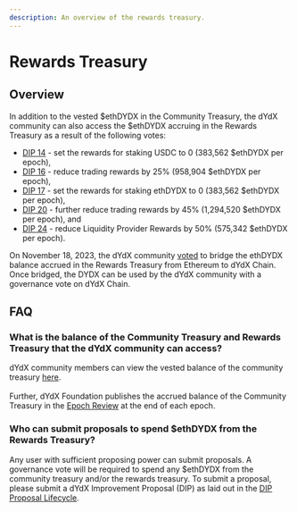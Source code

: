 ```yaml
---
description: An overview of the rewards treasury.
---
```


# Rewards Treasury

## Overview

In addition to the vested $ethDYDX in the Community Treasury, the dYdX community can also access the $ethDYDX accruing in the Rewards Treasury as a result of the following votes:&#x20;

* [DIP 14](https://dydx.community/dashboard/proposal/7) - set the rewards for staking USDC to 0 (383,562 $ethDYDX per epoch),&#x20;
* [DIP 16](https://dydx.community/dashboard/proposal/8) - reduce trading rewards by 25% (958,904 $ethDYDX per epoch),&#x20;
* [DIP 17](https://dydx.community/dashboard/proposal/9) - set the rewards for staking ethDYDX to 0 (383,562 $ethDYDX per epoch),
* [DIP 20](https://dydx.community/dashboard/proposal/11) - further reduce trading rewards by 45% (1,294,520 $ethDYDX per epoch), and
* [DIP 24](https://github.com/dydxfoundation/dip/blob/master/content/dips/DIP-24.md) - reduce Liquidity Provider Rewards by 50% (575,342 $ethDYDX per epoch).&#x20;

On November 18, 2023, the dYdX community [voted](https://dydx.community/dashboard/proposal/16) to bridge the ethDYDX balance accrued in the Rewards Treasury from Ethereum to dYdX Chain. Once bridged, the DYDX can be used by the dYdX community with a governance vote on dYdX Chain.&#x20;

## FAQ

### What is the balance of the Community Treasury and Rewards Treasury that the dYdX community can access?

dYdX community members can view the vested balance of the community treasury [here](https://dydx.shippooor.xyz/). \
\
Further, dYdX Foundation publishes the accrued balance of the Community Treasury in the [Epoch Review](https://dydx.foundation/blog) at the end of each epoch.&#x20;

### Who can submit proposals to spend $ethDYDX from the Rewards Treasury?

Any user with sufficient proposing power can submit proposals. A governance vote will be required to spend any $ethDYDX from the community treasury and/or the rewards treasury. To submit a proposal, please submit a dYdX Improvement Proposal (DIP) as laid out in the [DIP Proposal Lifecycle](../voting-and-governance/dip-proposal-lifecycle.md).
